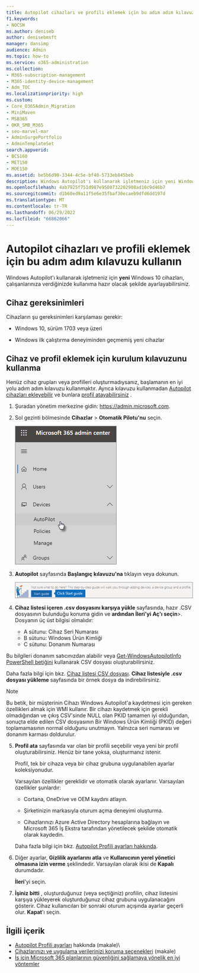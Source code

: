 ```yaml
---
title: Autopilot cihazları ve profili eklemek için bu adım adım kılavuzu kullanın
f1.keywords:
- NOCSH
ms.author: deniseb
author: denisebmsft
manager: dansimp
audience: Admin
ms.topic: how-to
ms.service: o365-administration
ms.collection:
- M365-subscription-management
- M365-identity-device-management
- Adm_TOC
ms.localizationpriority: high
ms.custom:
- Core_O365Admin_Migration
- MiniMaven
- MSB365
- OKR_SMB_M365
- seo-marvel-mar
- AdminSurgePortfolio
- AdminTemplateSet
search.appverid:
- BCS160
- MET150
- MOE150
ms.assetid: be5b6d90-3344-4c5e-bf40-5733eb845beb
description: Windows Autopilot'ı kullanarak işletmeniz için yeni Windows 10 cihazları çalışanların kullanımına hazır olacak şekilde ayarlamayı öğrenin.
ms.openlocfilehash: 4ab7925f751d987e9508732202908ad10c9d46b7
ms.sourcegitcommit: d1b60ed9a11f5e6e35fbaf30ecaeb9dfd6dd197d
ms.translationtype: MT
ms.contentlocale: tr-TR
ms.lasthandoff: 06/29/2022
ms.locfileid: "66862066"
---
```

# <a name="use-this-step-by-step-guide-to-add-autopilot-devices-and-profile"></a>Autopilot cihazları ve profili eklemek için bu adım adım kılavuzu kullanın

Windows Autopilot'ı kullanarak işletmeniz için **yeni** Windows 10 cihazları, çalışanlarınıza verdiğinizde kullanıma hazır olacak şekilde ayarlayabilirsiniz.
  
## <a name="device-requirements"></a>Cihaz gereksinimleri

Cihazların şu gereksinimleri karşılaması gerekir:
  
- Windows 10, sürüm 1703 veya üzeri

- Windows ilk çalıştırma deneyiminden geçmemiş yeni cihazlar

## <a name="use-the-setup-guide-to-add-devices-and-profiles"></a>Cihaz ve profil eklemek için kurulum kılavuzunu kullanma

Henüz cihaz grupları veya profilleri oluşturmadıysanız, başlamanın en iyi yolu adım adım kılavuzu kullanmaktır. Ayrıca kılavuzu kullanmadan [Autopilot cihazları ekleyebilir](m365bp-create-and-edit-Autopilot-devices.md) ve bunlara [profil atayabilirsiniz](../admin/devices/create-and-edit-Autopilot-profiles.md) .
  
1. Şuradan yönetim merkezine gidin: <a href="https://go.microsoft.com/fwlink/p/?linkid=837890" target="_blank">https://admin.microsoft.com</a>.

2. Sol gezinti bölmesinde **Cihazlar** \> **Otomatik Pilotu'nu** seçin.

    ![Yönetim merkezinde cihazlar'ı ve ardından Autopilot'ı seçin.](../media/Autopilot.png)
  
3. **Autopilot** sayfasında **Başlangıç kılavuzu'na** tıklayın veya dokunun.

    ![Click Start guide for step-by-step instructions for Autopilot.](../media/31662655-d1e6-437d-87ea-c0dec5da56f7.png)
  
4. **Cihaz listesi içeren .csv dosyasını karşıya yükle** sayfasında, hazır .CSV dosyasının bulunduğu konuma gidin ve **ardından İleri'yi** **Aç'ı seçin**\>. Dosyanın üç üst bilgisi olmalıdır:

    - A sütunu: Cihaz Seri Numarası
    - B sütunu: Windows Ürün Kimliği
    - C sütunu: Donanım Numarası

Bu bilgileri donanım satıcınızdan alabilir veya [Get-WindowsAutopilotInfo PowerShell betiğini](https://www.powershellgallery.com/packages/Get-WindowsAutopilotInfo) kullanarak CSV dosyası oluşturabilirsiniz.

Daha fazla bilgi için bkz. [Cihaz listesi CSV dosyası](../admin/misc/device-list.md). **Cihaz listesiyle .csv dosyası yükleme** sayfasında bir örnek dosya da indirebilirsiniz.

> [!NOTE]
> Bu betik, bir müşterinin Cihazı Windows Autopilot'a kaydetmesi için gereken özellikleri almak için WMI kullanır. Bir cihazı kaydetmek için gerekli olmadığından ve çıkış CSV'sinde NULL olan PKID tamamen iyi olduğundan, sonuçta elde edilen CSV dosyasının Bir Windows Ürün Kimliği (PKID) değeri toplamamasının normal olduğunu unutmayın. Yalnızca seri numarası ve donanım karması doldurulur.

5. **Profil ata** sayfasında var olan bir profili seçebilir veya yeni bir profil oluşturabilirsiniz. Henüz bir tane yoksa, oluşturmanız istenir.

    Profil, tek bir cihaza veya bir cihaz grubuna uygulanabilen ayarlar koleksiyonudur.

    Varsayılan özellikler gereklidir ve otomatik olarak ayarlanır. Varsayılan özellikler şunlardır:

    - Cortana, OneDrive ve OEM kaydını atlayın.

    - Şirketinizin markasıyla oturum açma deneyimi oluşturma.

    - Cihazlarınızı Azure Active Directory hesaplarına bağlayın ve Microsoft 365 İş Ekstra tarafından yönetilecek şekilde otomatik olarak kaydedin.

    Daha fazla bilgi için bkz. [Autopilot Profili ayarları hakkında](m365bp-Autopilot-profile-settings.md).

6. Diğer ayarlar, **Gizlilik ayarlarını atla** ve **Kullanıcının yerel yönetici olmasına izin verme** şeklindedir. Varsayılan olarak ikisi de **Kapalı** durumdadır.

    **İleri**'yi seçin.

7. **İşiniz bitti** , oluşturduğunuz (veya seçtiğiniz) profilin, cihaz listesini karşıya yükleyerek oluşturduğunuz cihaz grubuna uygulanacağını gösterir. Cihaz kullanıcıları bir sonraki oturum açışında ayarlar geçerli olur. **Kapat**'ı seçin.

## <a name="related-content"></a>İlgili içerik

- [Autopilot Profili ayarları](../business-premium/m365bp-Autopilot-profile-settings.md) hakkında (makale)\
- [Cihazlarınızı ve uygulama verilerinizi koruma seçenekleri](../admin/devices/choose-device-security.md) (makale)
- [İş için Microsoft 365 planlarının güvenliğini sağlamaya yönelik en iyi yöntemler](../admin/security-and-compliance/secure-your-business-data.md)
